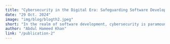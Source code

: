 ```yaml
---
title: "Cybersecurity in the Digital Era: Safeguarding Software Development Practices"
date: "29 Oct. 2024"
image: "img/blog/blogth2.jpeg"
short: "In the realm of software development, cybersecurity is paramount. This blog explores essential cybersecurity practices tailored to secure the software development lifecycle in the digital era."
author: "Abdul Hameed Khan"
link: "/publication-2"
---
```

